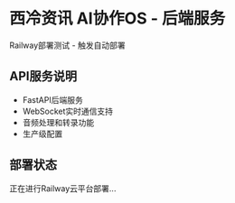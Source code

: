 # 西冷资讯 AI协作OS - 后端服务

  Railway部署测试 - 触发自动部署

  ## API服务说明
  - FastAPI后端服务
  - WebSocket实时通信支持
  - 音频处理和转录功能
  - 生产级配置

  ## 部署状态
  正在进行Railway云平台部署...
